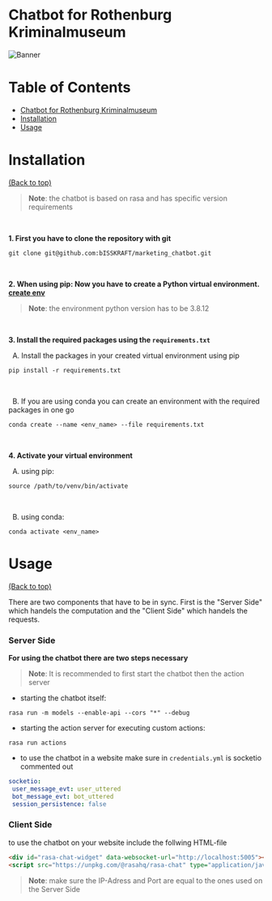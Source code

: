 # Chatbot for Rothenburg Kriminalmuseum

<!-- Add banner here -->
![Banner](https://www.ometrics.com/blog/wp-content/uploads/2017/12/chat_bot-01.jpg)

<!-- If repo goes public
![GitHub last commit](https://img.shields.io/github/last-commit/bISSKRAFT/marketing_chatbot)
-->

# Table of Contents

- [Chatbot for Rothenburg Kriminalmuseum](#chatbot-for-rothenburg-kriminalmuseum)
- [Installation](#installation)
- [Usage](#usage)

# Installation
[(Back to top)](#table-of-contents)

> **Note**: the chatbot is based on rasa and has specific version requirements

<br />

**1. First you have to clone the repository with git**
```shell
git clone git@github.com:bISSKRAFT/marketing_chatbot.git
```

<br />

**2. When using pip: Now you have to create a Python virtual environment. [create env](https://docs.python.org/3/library/venv.html)**
> **Note**: the environment python version has to be 3.8.12

<br />

**3. Install the required packages using the ```requirements.txt```**

 &nbsp; A. Install the packages in your created virtual environment using pip
   
```shell
pip install -r requirements.txt
``` 
<br />

&nbsp; B. If you are using conda you can create an environment with the required packages in one go
    
```shell
conda create --name <env_name> --file requirements.txt
```

<br />

**4. Activate your virtual environment**
 
&nbsp; A. using pip:
 
```shell
source /path/to/venv/bin/activate
```

<br />

&nbsp; B. using conda:

```shell
conda activate <env_name>
```


# Usage
[(Back to top)](#table-of-contents)

There are two components that have to be in sync. First is the "Server Side" which handels the computation and the "Client Side" which handels the requests.

### Server Side

**For using the chatbot there are two steps necessary**

> **Note**: It is recommended to first start the chatbot then the action server

- starting the chatbot itself:
  
```shell
rasa run -m models --enable-api --cors "*" --debug
```

- starting the action server for executing custom actions:

```shell
rasa run actions
```

- to use the chatbot in a website make sure in ```credentials.yml``` is socketio commented out

```yml
socketio:
 user_message_evt: user_uttered
 bot_message_evt: bot_uttered
 session_persistence: false
```

### Client Side

to use the chatbot on your website include the follwing HTML-file

```html
<div id="rasa-chat-widget" data-websocket-url="http://localhost:5005"></div>
<script src="https://unpkg.com/@rasahq/rasa-chat" type="application/javascript"></script>
```

> **Note**: make sure the IP-Adress and Port are equal to the ones used on the Server Side

